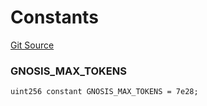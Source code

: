 # Constants
[Git Source](https://github.com/larrythecucumber321/protocol/blob/77d337b8595ba96d069ded321419b36a61984170/contracts/p0/Broker.sol)

### GNOSIS_MAX_TOKENS

```solidity
uint256 constant GNOSIS_MAX_TOKENS = 7e28;
```

